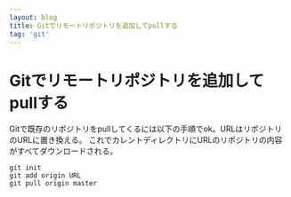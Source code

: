 ```yaml
---
layout: blog
title: Gitでリモートリポジトリを追加してpullする
tag: 'git'
---
```


# Gitでリモートリポジトリを追加してpullする

Gitで既存のリポジトリをpullしてくるには以下の手順でok。URLはリポジトリのURLに置き換える。
これでカレントディレクトリにURLのリポジトリの内容がすべてダウンロードされる。

~~~~
git init
git add origin URL
git pull origin master
~~~~
